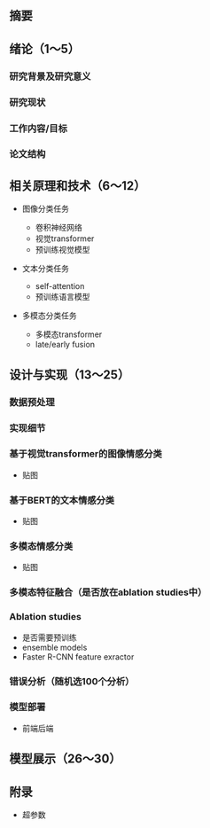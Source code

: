 ## 摘要

## 绪论（1～5）

### 研究背景及研究意义

### 研究现状

### 工作内容/目标

### 论文结构

## 相关原理和技术（6～12）

- 图像分类任务
  - 卷积神经网络
  - 视觉transformer
  - 预训练视觉模型
- 文本分类任务

  - self-attention
  - 预训练语言模型
- 多模态分类任务

  - 多模态transformer
  - late/early fusion

## 设计与实现（13～25）

### 数据预处理

### 实现细节

### 基于视觉transformer的图像情感分类

- 贴图

### 基于BERT的文本情感分类

- 贴图

### 多模态情感分类

- 贴图

### 多模态特征融合（是否放在ablation studies中）

### Ablation studies

- 是否需要预训练
- ensemble models
- Faster R-CNN feature exractor

### 错误分析（随机选100个分析）

### 模型部署

- 前端后端

## 模型展示（26～30）

## 附录

- 超参数









